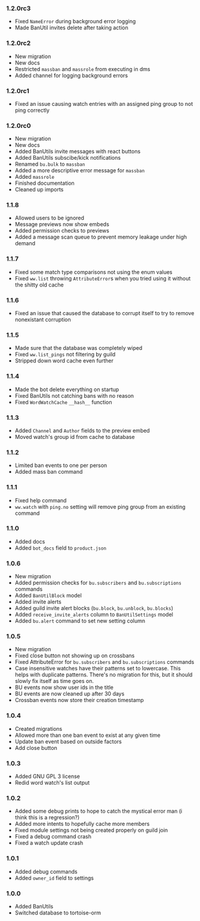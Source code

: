 ### 1.2.0rc3
- Fixed `NameError` during background error logging
- Made BanUtil invites delete after taking action

### 1.2.0rc2
- New migration
- New docs
- Restricted `massban` and `massrole` from executing in dms
- Added channel for logging background errors

### 1.2.0rc1
- Fixed an issue causing watch entries with an assigned ping group to not ping correctly

### 1.2.0rc0
- New migration
- New docs
- Added BanUtils invite messages with react buttons
- Added BanUtils subscibe/kick notifications
- Renamed `bu.bulk` to `massban`
- Added a more descriptive error message for `massban`
- Added `massrole`
- Finished documentation
- Cleaned up imports

### 1.1.8
- Allowed users to be ignored
- Message previews now show embeds
- Added permission checks to previews
- Added a message scan queue to prevent memory leakage under high demand

### 1.1.7
- Fixed some match type comparisons not using the enum values
- Fixed `ww.list` throwing `AttributeError`s when you tried using it without the shitty old cache

### 1.1.6
- Fixed an issue that caused the database to corrupt itself to try to remove nonexistant corruption

### 1.1.5
- Made sure that the database was completely wiped
- Fixed `ww.list_pings` not filtering by guild
- Stripped down word cache even further

### 1.1.4
- Made the bot delete everything on startup
- Fixed BanUtils not catching bans with no reason
- Fixed `WordWatchCache` `__hash__` function

### 1.1.3
- Added `Channel` and `Author` fields to the preview embed
- Moved watch's group id from cache to database

### 1.1.2
- Limited ban events to one per person
- Added mass ban command

### 1.1.1
- Fixed help command
- `ww.watch` with `ping.no` setting will remove ping group from an existing command

### 1.1.0
- Added docs
- Added `bot_docs` field to `product.json`

### 1.0.6
- New migration
- Added permission checks for `bu.subscribers` and `bu.subscriptions` commands
- Added `BanUtilBlock` model
- Added invite alerts
- Added guild invite alert blocks (`bu.block`, `bu.unblock`, `bu.blocks`)
- Added `receive_invite_alerts` column to `BanUtilSettings` model
- Added `bu.alert` command to set new setting column

### 1.0.5
- New migration
- Fixed close button not showing up on crossbans
- Fixed AttributeError for `bu.subscribers` and `bu.subscriptions` commands
- Case insensitive watches have their patterns set to lowercase. This helps with duplicate patterns. There's no migration for this, but it should slowly fix itself as time goes on.
- BU events now show user ids in the title
- BU events are now cleaned up after 30 days
- Crossban events now store their creation timestamp

### 1.0.4
- Created migrations
- Allowed more than one ban event to exist at any given time
- Update ban event based on outside factors
- Add close button

### 1.0.3
- Added GNU GPL 3 license
- Redid word watch's list output

### 1.0.2
- Added some debug prints to hope to catch the mystical error man (i think this is a regression?)
- Added more intents to hopefully cache more members
- Fixed module settings not being created properly on guild join
- Fixed a debug command crash
- Fixed a watch update crash

### 1.0.1
- Added debug commands
- Added `owner_id` field to settings

### 1.0.0
- Added BanUtils
- Switched database to tortoise-orm